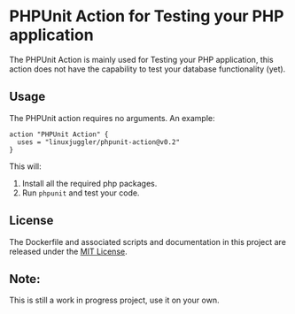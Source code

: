 # PHPUnit Action for Testing your PHP application

The PHPUnit Action is mainly used for Testing your PHP application, this action does not have the capability to test
your database functionality (yet).


## Usage

The PHPUnit action requires no arguments. An example:

```
action "PHPUnit Action" {
  uses = "linuxjuggler/phpunit-action@v0.2"
}
```

This will:

1. Install all the required php packages.
2. Run `phpunit` and test your code.

## License

The Dockerfile and associated scripts and documentation in this project are released under the [MIT License](LICENSE).


## Note:

This is still a work in progress project, use it on your own.